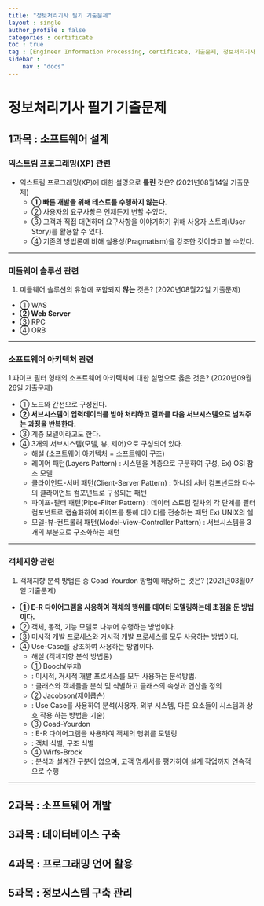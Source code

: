 ```yaml
---
title: "정보처리기사 필기 기출문제"
layout : single
author_profile : false
categories : certificate
toc : true
tag : [Engineer Information Processing, certificate, 기출문제, 정보처리기사]
sidebar :
    nav : "docs"
---
```


# 정보처리기사 필기 기출문제
## 1과목 : 소프트웨어 설계

### 익스트림 프로그래밍(XP) 관련
- 익스트림 프로그래밍(XP)에 대한 설명으로 **틀린** 것은? (2021년08월14일 기출문제)
  - **① 빠른 개발을 위해 테스트를 수행하지 않는다.**
  - ② 사용자의 요구사항은 언제든지 변할 수있다.
  - ③ 고객과 직접 대면하며 요구사항을 이야기하기 위해 사용자 스토리(User Story)를 활용할 수 있다.
  - ④ 기존의 방법론에 비해 실용성(Pragmatism)을 강조한 것이라고 볼 수있다.

---

### 미들웨어 솔루션 관련
1. 미들웨어 솔루션의 유형에 포함되지 **않는** 것은? (2020년08월22일 기출문제)
- ① WAS
- **② Web Server**
- ③ RPC
- ④ ORB

---

### 소프트웨어 아키텍처 관련
1.파이프 필터 형태의 소프트웨어 아키텍처에 대한 설명으로 옳은 것은? (2020년09월26일 기출문제)
- ① 노드와 간선으로 구성된다.
- **② 서브시스템이 입력데이터를 받아 처리하고 결과를 다음 서브시스템으로 넘겨주는 과정을 반복한다.**
- ③ 계층 모델이라고도 한다.
- ④ 3개의 서브시스템(모델, 뷰, 제어)으로 구성되어 있다.
  - 해설 (소프트웨어 아키텍처 = 소프트웨어 구조)
  - 레이어 패턴(Layers Pattern) : 시스템을 계층으로 구분하여 구성, Ex) OSI 참조 모델
  - 클라이언트-서버 패턴(Client-Server Pattern) : 하나의 서버 컴포넌트와 다수의 클라이언트 컴포넌트로 구성되는 패턴
  - 파이프-필터 패턴(Pipe-Filter Pattern) : 데이터 스트림 절차의 각 단계를 필터 컴포넌트로 캡슐화하여 파이프를 통해 데이터를 전송하는 패턴 Ex) UNIX의 쉘
  - 모델-뷰-컨트롤러 패턴(Model-View-Controller Pattern) : 서브시스템을 3개의 부분으로 구조화하는 패턴

---

### 객체지향 관련
1. 객체지향 분석 방법론 중 Coad-Yourdon 방법에 해당하는 것은? (2021년03월07일 기출문제)
- **① E-R 다이어그램을 사용하여 객체의 행위를 데이터 모델링하는데 초점을 둔 방법이다.**
- ② 객체, 동적, 기능 모델로 나누어 수행하는 방법이다.
- ③ 미시적 개발 프로세스와 거시적 개발 프로세스를 모두 사용하는 방법이다.
- ④ Use-Case를 강조하여 사용하는 방법이다.
  - 해설 (객체지향 분석 방법론)
  - ① Booch(부치)
  - : 미시적, 거시적 개발 프로세스를 모두 사용하는 분석방법.
  - : 클래스와 객체들을 분석 및 식별하고 클래스의 속성과 연산을 정의
  - ② Jacobson(제이콥슨)
  - : Use Case를 사용하여 분석(사용자, 외부 시스템, 다른 요소들이 시스템과 상호 작용 하는 방법을 기술)
  - ③ Coad-Yourdon
  - : E-R 다이어그램을 사용하여 객체의 행위를 모델링
  - : 객체 식별, 구조 식별
  - ④ Wirfs-Brock
  - : 분석과 설계간 구분이 없으며, 고객 명세서를 평가하여 설계 작업까지 연속적으로 수행

---

## 2과목 : 소프트웨어 개발
## 3과목 : 데이터베이스 구축
## 4과목 : 프로그래밍 언어 활용
## 5과목 : 정보시스템 구축 관리